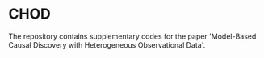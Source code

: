 # CHOD

The repository contains supplementary codes for the paper 'Model-Based Causal Discovery with Heterogeneous Observational Data'.
